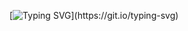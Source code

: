 

[![Typing SVG](https://readme-typing-svg.herokuapp.com?color=F74C4C&center=true&lines=Welcome+to+my+GitHub+profile!;I'm+Dadda+%26+Developer;Always+learning+something+new!;Letsgoski;)](https://git.io/typing-svg)


